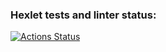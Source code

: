 ### Hexlet tests and linter status:
[![Actions Status](https://github.com/webthebest23/php-laravel-developer-project-57/workflows/hexlet-check/badge.svg)](https://github.com/webthebest23/php-laravel-developer-project-57/actions)